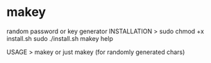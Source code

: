 # makey
random password or key generator
INSTALLATION >
  sudo chmod +x install.sh
  sudo ./install.sh
  makey help
  
USAGE >
  makey <chars number> <chars used>
  or just makey <char number> (for randomly generated chars)
